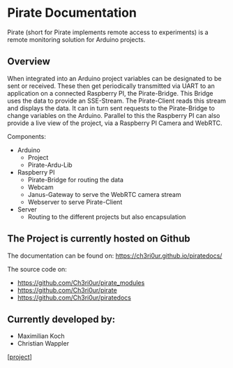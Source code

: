 # Pirate Documentation
Pirate (short for Pirate implements remote access to experiments) is a remote monitoring solution for Arduino projects.

## Overview
When integrated into an Arduino project variables can be designated to be sent or received. These then get periodically transmitted via UART to an application on a connected Raspberry PI, the Pirate-Bridge. This Bridge uses the data to provide an SSE-Stream. The Pirate-Client reads this stream and displays the data. It can in turn sent requests to the Pirate-Bridge to change variables on the Arduino. Parallel to this the Raspberry PI can also provide a live view of the project, via a Raspberry PI Camera and WebRTC.


Components:
- Arduino
  - Project
  - Pirate-Ardu-Lib
- Raspberry PI
  - Pirate-Bridge for routing the data
  - Webcam
  - Janus-Gateway to serve the WebRTC camera stream
  - Webserver to serve Pirate-Client
- Server
  - Routing to the different projects but also encapsulation


## The Project is currently hosted on Github
The documentation can be found on: https://ch3ri0ur.github.io/piratedocs/

The source code on:
- https://github.com/Ch3ri0ur/pirate_modules
- https://github.com/Ch3ri0ur/pirate
- https://github.com/Ch3ri0ur/piratedocs



## Currently developed by:
- Maximilian Koch
- Christian Wappler


[[project]]

[//begin]: # "Autogenerated link references for markdown compatibility"
[project]: project "Project"
[//end]: # "Autogenerated link references"